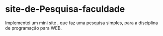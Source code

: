 # site-de-Pesquisa-faculdade
Implementei um mini site , que faz uma pesquisa simples, para a disciplina de programação para WEB.
